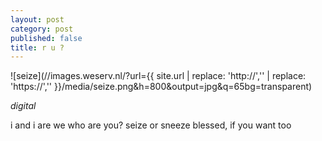 ```yaml
---
layout: post
category: post
published: false
title: r u ?
---
```

![seize](//images.weserv.nl/?url={{ site.url | replace: 'http://','' | replace: 'https://','' }}/media/seize.png&h=800&output=jpg&q=65bg=transparent)  
<!--more-->
<span class='date fr'>*digital*</span><br>

i and i are we
who are you?
seize
or 
sneeze
blessed,
if you want too
